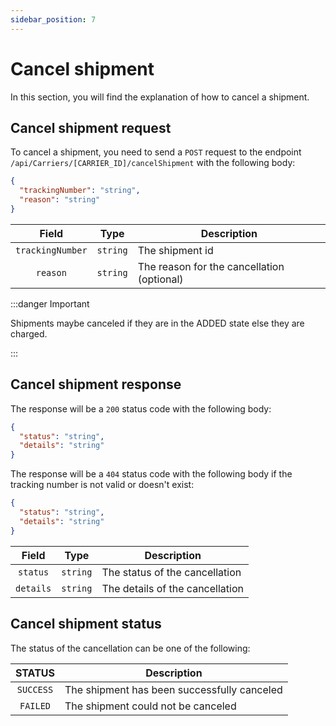 ```yaml
---
sidebar_position: 7
---
```


# Cancel shipment

In this section, you will find the explanation of how to cancel a shipment.

## Cancel shipment request

To cancel a shipment, you need to send a `POST` request to the endpoint `/api/Carriers/[CARRIER_ID]/cancelShipment` with the following body:

```json title="Request body"
{
  "trackingNumber": "string",
  "reason": "string"
}
```

| Field | Type | Description |
|:---:|---|---|
| ``trackingNumber`` | ``string`` | The shipment id |
| ``reason`` | ``string`` | The reason for the cancellation (optional) |

:::danger Important

Shipments maybe canceled if they are in the ADDED state else they are charged.

:::

## Cancel shipment response

The response will be a `200` status code with the following body:

```json title="Response body with 200 status"
{
  "status": "string",
  "details": "string"
}
```

The response will be a `404` status code with the following body if the tracking number is not valid or doesn't exist:

```json title="Response body with 404 status"
{
  "status": "string",
  "details": "string"
}
```

| Field | Type | Description |
|:---:|---|---|
| ``status`` | ``string`` | The status of the cancellation |
| ``details`` | ``string`` | The details of the cancellation |

## Cancel shipment status

The status of the cancellation can be one of the following:

| STATUS | Description |
|:---:|---|
| ``SUCCESS`` | The shipment has been successfully canceled |
| ``FAILED`` | The shipment could not be canceled |
